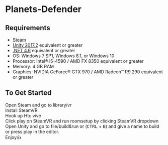 # Planets-Defender

## Requirements

* [Steam](http://store.steampowered.com/about/)
* [Unity 2017.2](https://store.unity.com/download?ref=personal) equivalent or greater
* [.NET 4.6](https://www.microsoft.com/en-us/download/details.aspx?id=48130) equivalent or greater
* OS: Windows 7 SP1, Windows 8.1, or Windows 10
* Processor: Intel® i5-4590 / AMD FX 8350 equivalent or greater
* Memory: 4 GB RAM
* Graphics: NVIDIA GeForce® GTX 970 / AMD Radeon™ R9 290 equivalent or greater

## To Get Started

Open Steam and go to library/vr <br>
Install SteamVR<br>
Hook up Htc vive<br>
Click play on SteamVR and run roomsetup by clicking SteamVR dropdown<br>
Open Unity and go to file/build&run or (<kbd>CTRL</kbd> + <kbd>B</kbd>) and give a name to build or press play in the editor.<br>
Enjoy👍